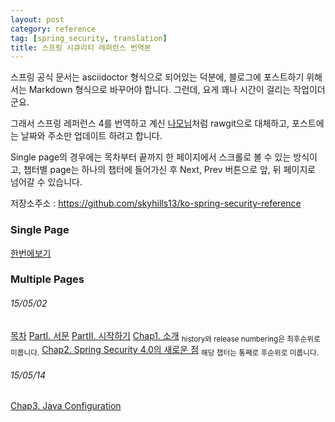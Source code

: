 ```yaml
---
layout: post
category: reference
tag: [spring_security, translation]
title: 스프링 시큐리티 레퍼런스 번역본 
---
```


스프링 공식 문서는 asciidoctor 형식으로 되어있는 덕분에, 블로그에 포스트하기 위해서는 Markdown 형식으로 바꾸어야 합니다. 그런데, 요게 꽤나 시간이 걸리는 작업이더군요. 

그래서 스프링 레퍼런스 4를 번역하고 계신 [나모님](http://namocom.tistory.com/404)처럼 rawgit으로 대체하고, 포스트에는 날짜와 주소만 업데이트 하려고 합니다.

Single page의 경우에는 목차부터 끝까지 한 페이지에서 스크롤로 볼 수 있는 방식이고, 챕터별 page는 하나의 챕터에 들어가신 후 Next, Prev 버튼으로 앞, 뒤 페이지로 넘어갈 수 있습니다.

저장소주소 : https://github.com/skyhills13/ko-spring-security-reference


### Single Page

[한번에보기](https://rawgit.com/skyhills13/ko-spring-security-reference/blob/master/reference/htmlsingle/index.html)

### Multiple Pages

###### 15/05/02

[목차](https://rawgit.com/skyhills13/ko-spring-security-reference/master/reference/html/index.html)
[PartI. 서문](https://rawgit.com/skyhills13/ko-spring-security-reference/blob/master/reference/html/preface.html)
[PartII. 시작하기](https://rawgit.com/skyhills13/ko-spring-security-reference/blob/master/reference/html/getting-started.html)
[Chap1. 소개](https://rawgit.com/skyhills13/ko-spring-security-reference/blob/master/reference/html/introduction.html)
<sub>history와 release numbering은 최후순위로 미룹니다.</sub>
[Chap2. Spring Security 4.0의 새로운 점](https://rawgit.com/skyhills13/ko-spring-security-reference/master/reference/html/new.html)
<sub>해당 챕터는 통째로 후순위로 미룹니다.</sub>

###### 15/05/14

[Chap3. Java Configuration](https://rawgit.com/skyhills13/ko-spring-security-reference/master/reference/html/jc.html)